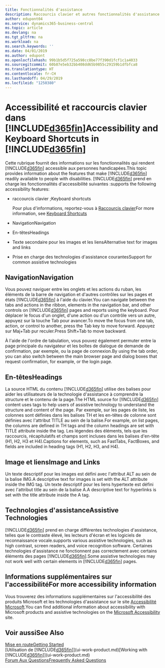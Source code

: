 ```yaml
---
title: Fonctionnalités d'assistance
description: Raccourcis clavier et autres fonctionnalités d'assistance.
author: edupont04
ms.service: dynamics365-business-central
ms.topic: article
ms.devlang: na
ms.tgt_pltfrm: na
ms.workload: na
ms.search.keywords: ''
ms.date: 04/01/2019
ms.author: edupont
ms.openlocfilehash: 99b1b5d5f725a598cc8be77f390d1fcf1c1a4033
ms.sourcegitcommit: 60b87e5eb32bb408dd65b9855c29159b1dfbfca8
ms.translationtype: HT
ms.contentlocale: fr-CH
ms.lasthandoff: 04/29/2019
ms.locfileid: "1250380"
---
```

# <a name="accessibility-and-keyboard-shortcuts-in-included365finincludesd365finmdmd"></a><span data-ttu-id="84c1d-103">Accessibilité et raccourcis clavier dans [!INCLUDE[d365fin](includes/d365fin_md.md)]</span><span class="sxs-lookup"><span data-stu-id="84c1d-103">Accessibility and Keyboard Shortcuts in [!INCLUDE[d365fin](includes/d365fin_md.md)]</span></span>
<span data-ttu-id="84c1d-104">Cette rubrique fournit des informations sur les fonctionnalités qui rendent [!INCLUDE[d365fin](includes/d365fin_md.md)] accessible aux personnes handicapées.</span><span class="sxs-lookup"><span data-stu-id="84c1d-104">This topic provides information about the features that make [!INCLUDE[d365fin](includes/d365fin_md.md)] readily available to people with disabilities.</span></span> [!INCLUDE[d365fin](includes/d365fin_md.md)] <span data-ttu-id="84c1d-105">prend en charge les fonctionnalités d'accessibilité suivantes :</span><span class="sxs-lookup"><span data-stu-id="84c1d-105">supports the following accessibility features:</span></span>  

-   <span data-ttu-id="84c1d-106">raccourcis clavier ;</span><span class="sxs-lookup"><span data-stu-id="84c1d-106">Keyboard shortcuts</span></span>

    <span data-ttu-id="84c1d-107">Pour plus d'informations, reportez-vous à [Raccourcis clavier](keyboard-shortcuts.md)</span><span class="sxs-lookup"><span data-stu-id="84c1d-107">For more information, see [Keyboard Shortcuts](keyboard-shortcuts.md)</span></span>

-   <span data-ttu-id="84c1d-108">Navigation</span><span class="sxs-lookup"><span data-stu-id="84c1d-108">Navigation</span></span>  

-   <span data-ttu-id="84c1d-109">En-têtes</span><span class="sxs-lookup"><span data-stu-id="84c1d-109">Headings</span></span>  

-   <span data-ttu-id="84c1d-110">Texte secondaire pour les images et les liens</span><span class="sxs-lookup"><span data-stu-id="84c1d-110">Alternative text for images and links</span></span>  

-   <span data-ttu-id="84c1d-111">Prise en charge des technologies d'assistance courantes</span><span class="sxs-lookup"><span data-stu-id="84c1d-111">Support for common assistive technologies</span></span>  

<!-- moved to separate article
##  <a name="Keyboard"></a> Keyboard Shortcuts in the browser
 [!INCLUDE[d365fin](includes/d365fin_md.md)] supports the keyboard shortcuts that are supported by most web browsers. The keyboard shortcuts described here refer to the U.S. keyboard layout. The layout of the keys on other keyboards may not correspond exactly to the keys on a U.S. keyboard.  

|To do this|Press|  
|----------------|-----------|  
|To move focus to the next or previous control or element on a page, such as buttons, fields, or items in a list.|Tab, Shift+Tab|  
|To enable or access the element or control that is in focus.|Enter|  
|To scroll items up and down in a list.|Up Arrow, Down Arrow|  
|To scroll columns of an item left and right in a list.|Left Arrow, Right Arrow|  
|To open a drop-down list or look up a value for a field.|Alt+Down Arrow|  
|To move focus to the next element outside the list.|Ctrl + Enter|  
|To see the transactions that resulted in a calculated value in a field.|Alt+Right Arrow|  

-->

##  <a name="Navigation"></a> <span data-ttu-id="84c1d-112">Navigation</span><span class="sxs-lookup"><span data-stu-id="84c1d-112">Navigation</span></span>  
 <span data-ttu-id="84c1d-113">Vous pouvez naviguer entre les onglets et les actions du ruban, les éléments de la barre de navigation et d'autres contrôles sur les pages et états [!INCLUDE[d365fin](includes/d365fin_md.md)] à l'aide du clavier.</span><span class="sxs-lookup"><span data-stu-id="84c1d-113">You can navigate between the tabs and actions in the ribbon, elements in the navigation bar, and other controls on [!INCLUDE[d365fin](includes/d365fin_md.md)] pages and reports using the keyboard.</span></span> <span data-ttu-id="84c1d-114">Pour déplacer le focus d'un onglet, d'une action ou d'un contrôle vers un autre, appuyez sur la touche Tab pour avancer.</span><span class="sxs-lookup"><span data-stu-id="84c1d-114">To move the focus from one tab, action, or control to another, press the Tab key to move forward.</span></span> <span data-ttu-id="84c1d-115">Appuyez sur Maj+Tab pur reculer.</span><span class="sxs-lookup"><span data-stu-id="84c1d-115">Press Shift+Tab to move backward.</span></span>  

 <span data-ttu-id="84c1d-116">À l'aide de l'ordre de tabulation, vous pouvez également permuter entre la page principale du navigateur et les boîtes de dialogue de demande de confirmation, par exemple, ou la page de connexion.</span><span class="sxs-lookup"><span data-stu-id="84c1d-116">By using the tab order, you can also switch between the main browser page and dialog boxes that request confirmation, for example, or the login page.</span></span>  

##  <a name="Headings"></a> <span data-ttu-id="84c1d-117">En-têtes</span><span class="sxs-lookup"><span data-stu-id="84c1d-117">Headings</span></span>  
 <span data-ttu-id="84c1d-118">La source HTML du contenu [!INCLUDE[d365fin](includes/d365fin_md.md)] utilise des balises pour aider les utilisateurs de la technologie d'assistance à comprendre la structure et le contenu de la page.</span><span class="sxs-lookup"><span data-stu-id="84c1d-118">The HTML source for [!INCLUDE[d365fin](includes/d365fin_md.md)] content uses tags to help users of assistive technology to understand the structure and content of the page.</span></span> <span data-ttu-id="84c1d-119">Par exemple, sur les pages de liste, les colonnes sont définies dans les balises TH et les en-têtes de colonne sont définies avec l'attribut TITLE au sein de la balise.</span><span class="sxs-lookup"><span data-stu-id="84c1d-119">For example, on list pages, the columns are defined in TH tags and the column headings are set with TITLE attribute inside the tag.</span></span> <span data-ttu-id="84c1d-120">Les légendes des éléments, tels que les raccourcis, récapitulatifs et champs sont incluses dans les balises d'en-tête (H1, H2, H3 et H4).</span><span class="sxs-lookup"><span data-stu-id="84c1d-120">Captions for elements, such as FastTabs, FactBoxes, and fields are included in heading tags (H1, H2, H3, and H4).</span></span>  

##  <a name="Images"></a> <span data-ttu-id="84c1d-121">Image et liens</span><span class="sxs-lookup"><span data-stu-id="84c1d-121">Image and Links</span></span>  
 <span data-ttu-id="84c1d-122">Un texte descriptif pour les images est défini avec l'attribut ALT au sein de la balise IMG.</span><span class="sxs-lookup"><span data-stu-id="84c1d-122">A descriptive text for images is set with the ALT attribute inside the IMG tag.</span></span> <span data-ttu-id="84c1d-123">Un texte descriptif pour les liens hypertexte est défini avec l'attribut title au sein de la balise A.</span><span class="sxs-lookup"><span data-stu-id="84c1d-123">A descriptive text for hyperlinks is set with the title attribute inside the A tag.</span></span>  

##  <a name="AssistiveTech"></a> <span data-ttu-id="84c1d-124">Technologies d'assistance</span><span class="sxs-lookup"><span data-stu-id="84c1d-124">Assistive Technologies</span></span>  
[!INCLUDE[d365fin](includes/d365fin_md.md)] <span data-ttu-id="84c1d-125">prend en charge différentes technologies d'assistance, telles que le contraste élevé, les lecteurs d'écran et les logiciels de reconnaissance vocale.</span><span class="sxs-lookup"><span data-stu-id="84c1d-125">supports various assistive technologies, such as high contrast, screen readers, and voice recognition software.</span></span> <span data-ttu-id="84c1d-126">Certaines technologies d'assistance ne fonctionnent pas correctement avec certains éléments des pages [!INCLUDE[d365fin](includes/d365fin_md.md)].</span><span class="sxs-lookup"><span data-stu-id="84c1d-126">Some assistive technologies may not work well with certain elements in [!INCLUDE[d365fin](includes/d365fin_md.md)] pages.</span></span>  

## <a name="for-more-accessibility-information"></a><span data-ttu-id="84c1d-127">Informations supplémentaires sur l'accessibilité</span><span class="sxs-lookup"><span data-stu-id="84c1d-127">For more accessibility information</span></span>  
<span data-ttu-id="84c1d-128">Vous trouverez des informations supplémentaires sur l'accessibilité des produits Microsoft et les technologies d'assistance sur le site [Accessibilité Microsoft](https://go.microsoft.com/fwlink/?LinkId=262160).</span><span class="sxs-lookup"><span data-stu-id="84c1d-128">You can find additional information about accessibility with Microsoft products and assistive technologies on the [Microsoft Accessibility](https://go.microsoft.com/fwlink/?LinkId=262160) site.</span></span>

## <a name="see-also"></a><span data-ttu-id="84c1d-129">Voir aussi</span><span class="sxs-lookup"><span data-stu-id="84c1d-129">See Also</span></span>
[<span data-ttu-id="84c1d-130">Mise en route</span><span class="sxs-lookup"><span data-stu-id="84c1d-130">Getting Started</span></span>](product-get-started.md)  
<span data-ttu-id="84c1d-131">[Utilisation de [!INCLUDE[d365fin](includes/d365fin_md.md)]](ui-work-product.md)</span><span class="sxs-lookup"><span data-stu-id="84c1d-131">[Working with [!INCLUDE[d365fin](includes/d365fin_md.md)]](ui-work-product.md)</span></span>  
[<span data-ttu-id="84c1d-132">Forum Aux Questions</span><span class="sxs-lookup"><span data-stu-id="84c1d-132">Frequently Asked Questions</span></span>](across-faq.md)  
